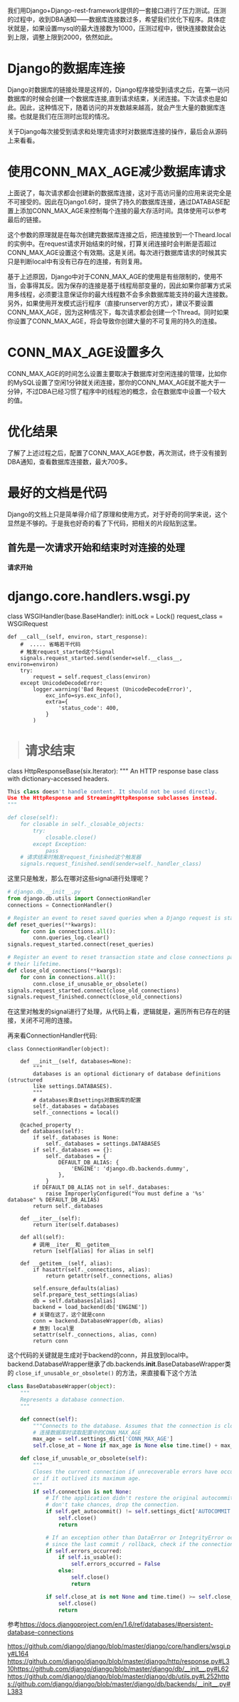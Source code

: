 我们用Django+Django-rest-framework提供的一套接口进行了压力测试。压测的过程中，收到DBA通知——数据库连接数过多，希望我们优化下程序。具体症状就是，如果设置mysql的最大连接数为1000，压测过程中，很快连接数就会达到上限，调整上限到2000，依然如此。

# Django的数据库连接

Django对数据库的链接处理是这样的，Django程序接受到请求之后，在第一访问数据库的时候会创建一个数据库连接,直到请求结束，关闭连接。下次请求也是如此。因此，这种情况下，随着访问的并发数越来越高，就会产生大量的数据库连接。也就是我们在压测时出现的情况。

关于Django每次接受到请求和处理完请求时对数据库连接的操作，最后会从源码上来看看。

# 使用CONN_MAX_AGE减少数据库请求

上面说了，每次请求都会创建新的数据库连接，这对于高访问量的应用来说完全是不可接受的。因此在Django1.6时，提供了持久的数据库连接，通过DATABASE配置上添加CONN_MAX_AGE来控制每个连接的最大存活时间。具体使用可以参考最后的链接。

这个参数的原理就是在每次创建完数据库连接之后，把连接放到一个Theard.local的实例中。在request请求开始结束的时候，打算关闭连接时会判断是否超过CONN_MAX_AGE设置这个有效期。这是关闭。每次进行数据库请求的时候其实只是判断local中有没有已存在的连接，有则复用。

基于上述原因，Django中对于CONN_MAX_AGE的使用是有些限制的，使用不当，会事得其反。因为保存的连接是基于线程局部变量的，因此如果你部署方式采用多线程，必须要注意保证你的最大线程数不会多余数据库能支持的最大连接数。另外，如果使用开发模式运行程序（直接runserver的方式），建议不要设置CONN_MAX_AGE，因为这种情况下，每次请求都会创建一个Thread。同时如果你设置了CONN_MAX_AGE，将会导致你创建大量的不可复用的持久的连接。

# CONN_MAX_AGE设置多久

CONN_MAX_AGE的时间怎么设置主要取决于数据库对空闲连接的管理，比如你的MySQL设置了空闲1分钟就关闭连接，那你的CONN_MAX_AGE就不能大于一分钟，不过DBA已经习惯了程序中的线程池的概念，会在数据库中设置一个较大的值。

# 优化结果

了解了上述过程之后，配置了CONN_MAX_AGE参数，再次测试，终于没有接到DBA通知，查看数据库连接数，最大700多。

# 最好的文档是代码

Django的文档上只是简单得介绍了原理和使用方式，对于好奇的同学来说，这个显然是不够的。于是我也好奇的看了下代码，把相关的片段贴到这里。

## 首先是一次请求开始和结束时对连接的处理



#### 请求开始
# django.core.handlers.wsgi.py
class WSGIHandler(base.BaseHandler):
    initLock = Lock()
    request_class = WSGIRequest

    def __call__(self, environ, start_response):
        #  ..... 省略若干代码
        # 触发request_started这个Signal
        signals.request_started.send(sender=self.__class__, environ=environ)
        try:
            request = self.request_class(environ)
        except UnicodeDecodeError:
            logger.warning('Bad Request (UnicodeDecodeError)',
                exc_info=sys.exc_info(),
                extra={
                    'status_code': 400,
                }
            )

> # 请求结束
>

class HttpResponseBase(six.Iterator):
    """
    An HTTP response base class with dictionary-accessed headers.

```python
This class doesn't handle content. It should not be used directly.
Use the HttpResponse and StreamingHttpResponse subclasses instead.
"""

def close(self):
    for closable in self._closable_objects:
        try:
            closable.close()
        except Exception:
            pass
    # 请求结束时触发request_finished这个触发器
    signals.request_finished.send(sender=self._handler_class)
```
这里只是触发，那么在哪对这些signal进行处理呢？

```python
# django.db.__init__.py
from django.db.utils import ConnectionHandler
connections = ConnectionHandler()

# Register an event to reset saved queries when a Django request is started.
def reset_queries(**kwargs):
    for conn in connections.all():
        conn.queries_log.clear()
signals.request_started.connect(reset_queries)

# Register an event to reset transaction state and close connections past
# their lifetime.
def close_old_connections(**kwargs):
    for conn in connections.all():
        conn.close_if_unusable_or_obsolete()
signals.request_started.connect(close_old_connections)
signals.request_finished.connect(close_old_connections)
```

在这里对触发的signal进行了处理，从代码上看，逻辑就是，遍历所有已存在的链接，关闭不可用的连接。

再来看ConnectionHandler代码:

```
class ConnectionHandler(object):

    def __init__(self, databases=None):
        """
        databases is an optional dictionary of database definitions (structured
        like settings.DATABASES).
        """
        # databases来自settings对数据库的配置
        self._databases = databases
        self._connections = local()

    @cached_property
    def databases(self):
        if self._databases is None:
            self._databases = settings.DATABASES
        if self._databases == {}:
            self._databases = {
                DEFAULT_DB_ALIAS: {
                    'ENGINE': 'django.db.backends.dummy',
                },
            }
        if DEFAULT_DB_ALIAS not in self._databases:
            raise ImproperlyConfigured("You must define a '%s' database" % DEFAULT_DB_ALIAS)
        return self._databases

    def __iter__(self):
        return iter(self.databases)

    def all(self):
        # 调用__iter__和__getitem__
        return [self[alias] for alias in self]

    def __getitem__(self, alias):
        if hasattr(self._connections, alias):
            return getattr(self._connections, alias)

        self.ensure_defaults(alias)
        self.prepare_test_settings(alias)
        db = self.databases[alias]
        backend = load_backend(db['ENGINE'])
        # 关键在这了，这个就是conn
        conn = backend.DatabaseWrapper(db, alias)
        # 放到 local里
        setattr(self._connections, alias, conn)
        return conn
```

这个代码的关键就是生成对于backend的conn，并且放到local中。backend.DatabaseWrapper继承了db.backends.__init__.BaseDatabaseWrapper类的 `close_if_unusable_or_obsolete()` 的方法，来直接看下这个方法

```python
class BaseDatabaseWrapper(object):
    """
    Represents a database connection.
    """

    def connect(self):
        """Connects to the database. Assumes that the connection is closed."""
        # 连接数据库时读取配置中的CONN_MAX_AGE
        max_age = self.settings_dict['CONN_MAX_AGE']
        self.close_at = None if max_age is None else time.time() + max_age

    def close_if_unusable_or_obsolete(self):
        """
        Closes the current connection if unrecoverable errors have occurred,
        or if it outlived its maximum age.
        """
        if self.connection is not None:
            # If the application didn't restore the original autocommit setting,
            # don't take chances, drop the connection.
            if self.get_autocommit() != self.settings_dict['AUTOCOMMIT']:
                self.close()
                return

            # If an exception other than DataError or IntegrityError occurred
            # since the last commit / rollback, check if the connection works.
            if self.errors_occurred:
                if self.is_usable():
                    self.errors_occurred = False
                else:
                    self.close()
                    return

            if self.close_at is not None and time.time() >= self.close_at:
                self.close()
                return
```

参考<https://docs.djangoproject.com/en/1.6/ref/databases/#persistent-database-connections>

<https://github.com/django/django/blob/master/django/core/handlers/wsgi.py#L164> <https://github.com/django/django/blob/master/django/http/response.py#L310><https://github.com/django/django/blob/master/django/db/__init__.py#L62> <https://github.com/django/django/blob/master/django/db/utils.py#L252><https://github.com/django/django/blob/master/django/db/backends/__init__.py#L383>
